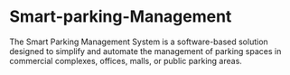 # Smart-parking-Management
The Smart Parking Management System is a software-based solution designed to simplify and automate the management of parking spaces in commercial complexes, offices, malls, or public parking areas.
